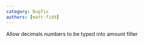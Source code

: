 ```yaml
---
category: Bugfix
authors: [matt-fidd]
---
```


Allow decimals numbers to be typed into amount filter
